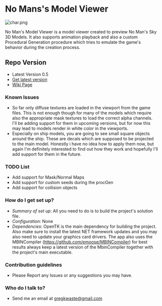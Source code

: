 # **No Mans's Model Viewer** #
![char.png](http://i.imgur.com/KkotCjBl.png)

No Man's Model Viewer is a model viewer created to preview No Man's Sky 3D Models. It also supports animation playback and also a custom Procedural Generation procedure which tries to emulate the game's behavior during the creation process.

## **Repo Version** ##

* Latest Version 0.5
* [Get latest version](https://bitbucket.org/gregkwaste/nms-viewer/downloads)
* [Wiki Page](https://bitbucket.org/gregkwaste/nms-viewer/wiki/Home)
### Known Issues ###
* So far only diffuse textures are loaded in the viewport from the game files. This is not enough though for many of the models which require also the appropriate mask textures to load the correct alpha channels. I'll be adding support for them in upcoming versions, but for now this may lead to models render in white color in the viewports.
* Especially on ship models, you are going to see small square objects around the ship. These are decals which are supposed to be projected to the main model. Honestly i have no idea how to apply them now, but again I'm definitely interested to find out how they work and hopefully I'll add support for them in the future.

### TODO List ###
* Add support for Mask/Normal Maps
* Add support for custom seeds during the procGen
* Add support for collision objects

### How do I get set up? ###

* *Summary of set up*: All you need to do is to build the project's solution file.
* *Configuration*: None
* *Dependencies*: OpenTK is the main dependency for building the project. Also make sure to install the latest NET framework updates and you may also need to update your graphics card drivers. The app also uses the MBINCompiler (https://github.com/emoose/MBINCompiler) for best results always keep a latest version of the MbinCompiler together with the project's main executable.

### Contribution guidelines ###
* Please Report any Issues or any suggestions you may have.

### Who do I talk to? ###

* Send me an email at gregkwaste@gmail.com